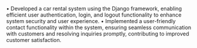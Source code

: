 • Developed a car rental system using the Django framework, enabling efficient user authentication, login, and logout
  functionality to enhance system security and user experience.
• Implemented a user-friendly contact functionality within the system, ensuring seamless communication with
  customers and resolving inquiries promptly, contributing to improved customer satisfaction.
